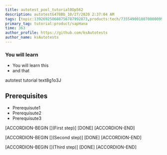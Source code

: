 ```yaml
---
title: autotest_pool_tutorial0Op562
description: autotestG478Bb_10/27/2020 2:37:04 AM
tags: [topic:139269250608756787992873,products:tech/73554900100700000996,tutorial:experience/advanced]
primary_tag: tutorial:product/sapHana
time: 363
author_profile: https://github.com/ksAutotests
author_name: ksAutotests
---
```

### You will learn
- You will learn this
- and that

autotest tutorial text8g1o3J

## Prerequisites
- Prerequisute1
- Prerequisute2
- Prerequisute3

[ACCORDION-BEGIN [](First step)]
[DONE]
[ACCORDION-END]

[ACCORDION-BEGIN [](Second step)]
[DONE]
[ACCORDION-END]

[ACCORDION-BEGIN [](Third step)]
[DONE]
[ACCORDION-END]


